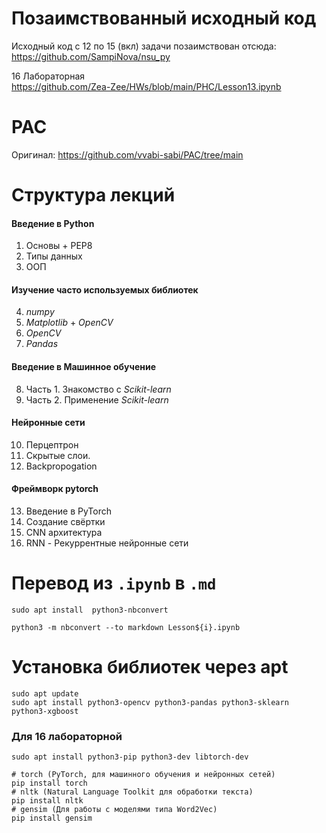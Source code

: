 # Позаимствованный исходный код
Исходный код с 12 по 15 (вкл) задачи позаимствован отсюда:  
https://github.com/SampiNova/nsu_py

16 Лабораторная  
https://github.com/Zea-Zee/HWs/blob/main/PHC/Lesson13.ipynb

# PAC
Оригинал: https://github.com/vvabi-sabi/PAC/tree/main

# Структура лекций
#### Введение в Python
1. Основы + PEP8
2. Типы данных
3. ООП

#### Изучение часто используемых библиотек
4. *numpy*
5. *Matplotlib* + *OpenCV*
6. *OpenCV*
7. *Pandas*

#### Введение в Машинное обучение
8. Часть 1. Знакомство с *Scikit-learn*
9. Часть 2. Применение *Scikit-learn*

#### Нейронные сети
10. Перцептрон
11. Скрытые слои.
12. Backpropogation

#### Фреймворк pytorch
13. Введение в PyTorch
14. Создание свёртки
15. CNN архитектура
16. RNN - Рекуррентные нейронные сети

# Перевод из `.ipynb` в `.md`
```
sudo apt install  python3-nbconvert

python3 -m nbconvert --to markdown Lesson${i}.ipynb
```
# Установка библиотек через apt
```
sudo apt update
sudo apt install python3-opencv python3-pandas python3-sklearn python3-xgboost
```
### Для 16 лабораторной
```
sudo apt install python3-pip python3-dev libtorch-dev

# torch (PyTorch, для машинного обучения и нейронных сетей)
pip install torch
# nltk (Natural Language Toolkit для обработки текста)
pip install nltk
# gensim (Для работы с моделями типа Word2Vec)
pip install gensim
```
